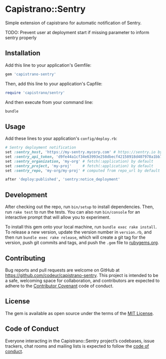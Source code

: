# Capistrano::Sentry

Simple extension of capistrano for automatic notification of Sentry.

TODO: Prevent user at deployment start if missing parameter to inform sentry
      properly

## Installation

Add this line to your application's Gemfile:

```ruby
gem 'capistrano-sentry'
```

Then, add this line to your application's Capfile:

```ruby
require 'capistrano/sentry'
```

And then execute from your command line:

```bash
bundle
```

## Usage

Add these lines to your application's `config/deploy.rb`:

```ruby
# Sentry deployment notification
set :sentry_host, 'https://my-sentry.mycorp.com' # https://sentry.io by default
set :sentry_api_token, 'd9fe44a1cf34e63993e258dbecf42158918d407978a1bb72f8fb5886aa5f9fe1'
set :sentry_organization, 'my-org' # fetch(:application) by default
set :sentry_project, 'my-proj'     # fetch(:application) by default
set :sentry_repo, 'my-org/my-proj' # computed from repo_url by default

after 'deploy:published', 'sentry:notice_deployment'
```

## Development

After checking out the repo, run `bin/setup` to install dependencies. Then, run `rake test` to run the tests. You can also run `bin/console` for an interactive prompt that will allow you to experiment.

To install this gem onto your local machine, run `bundle exec rake install`. To release a new version, update the version number in `version.rb`, and then run `bundle exec rake release`, which will create a git tag for the version, push git commits and tags, and push the `.gem` file to [rubygems.org](https://rubygems.org).

## Contributing

Bug reports and pull requests are welcome on GitHub at https://github.com/codeur/capistrano-sentry. This project is intended to be a safe, welcoming space for collaboration, and contributors are expected to adhere to the [Contributor Covenant](http://contributor-covenant.org) code of conduct.

## License

The gem is available as open source under the terms of the [MIT License](https://opensource.org/licenses/MIT).

## Code of Conduct

Everyone interacting in the Capistrano::Sentry project’s codebases, issue trackers, chat rooms and mailing lists is expected to follow the [code of conduct](https://github.com/codeur/capistrano-sentry/blob/master/CODE_OF_CONDUCT.md).
